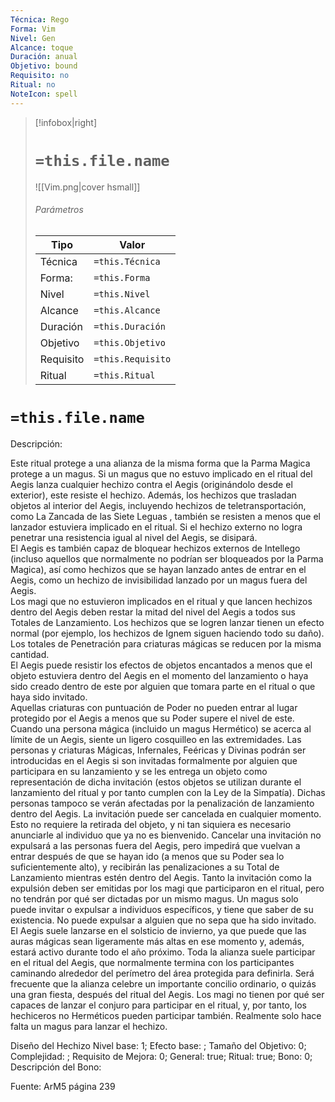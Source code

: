 ```yaml
---
Técnica: Rego
Forma: Vim
Nivel: Gen
Alcance: toque 
Duración: anual  
Objetivo: bound
Requisito: no
Ritual: no
NoteIcon: spell
---
```


> [!infobox|right]
> # `=this.file.name`
> ![[Vim.png|cover hsmall]]
> ###### Parámetros
> Tipo |  Valor |
> ---|---|
> Técnica  | `=this.Técnica`  |
> Forma: | `=this.Forma`  |
> Nivel | `=this.Nivel`  |
> Alcance | `=this.Alcance` |
> Duración | `=this.Duración` |
> Objetivo | `=this.Objetivo` |
> Requisito | `=this.Requisito` |
> Ritual | `=this.Ritual` |

# `=this.file.name`
Descripción: <p>Este ritual protege a una alianza de la misma forma que la Parma Magica protege a un magus. Si un magus que no estuvo implicado en el ritual del Aegis lanza cualquier hechizo contra el Aegis (originándolo desde el exterior), este resiste el hechizo. Además, los hechizos que trasladan objetos al interior del Aegis, incluyendo hechizos de teletransportación, como La Zancada de las Siete Leguas , también se resisten a menos que el lanzador estuviera implicado en el ritual. Si el hechizo externo no logra penetrar una resistencia igual al nivel del Aegis, se disipará.<br>El Aegis es también capaz de bloquear hechizos externos de Intellego (incluso aquellos que normalmente no podrían ser bloqueados por la Parma Magica), así como hechizos que se hayan lanzado antes de entrar en el Aegis, como un hechizo de invisibilidad lanzado por un magus fuera del Aegis.<br>Los magi que no estuvieron implicados en el ritual y que lancen hechizos dentro del Aegis deben restar la mitad del nivel del Aegis a todos sus Totales de Lanzamiento. Los hechizos que se logren lanzar tienen un efecto normal (por ejemplo, los hechizos de Ignem siguen haciendo todo su daño). Los totales de Penetración para criaturas mágicas se reducen por la misma cantidad.<br>El Aegis puede resistir los efectos de objetos encantados a menos que el objeto estuviera dentro del Aegis en el momento del lanzamiento o haya sido creado dentro de este por alguien que tomara parte en el ritual o que haya sido invitado.<br>Aquellas criaturas con puntuación de Poder no pueden entrar al lugar protegido por el Aegis a menos que su Poder supere el nivel de este. Cuando una persona mágica (incluido un magus Hermético) se acerca al límite de un Aegis, siente un ligero cosquilleo en las extremidades. Las personas y criaturas Mágicas, Infernales, Feéricas y Divinas podrán ser introducidas en el Aegis si son invitadas formalmente por alguien que participara en su lanzamiento y se les entrega un objeto como representación de dicha invitación (estos objetos se utilizan durante el lanzamiento del ritual y por tanto cumplen con la Ley de la Simpatía). Dichas personas tampoco se verán afectadas por la penalización de lanzamiento dentro del Aegis. La invitación puede ser cancelada en cualquier momento. Esto no requiere la retirada del objeto, y ni tan siquiera es necesario anunciarle al individuo que ya no es bienvenido. Cancelar una invitación no expulsará a las personas fuera del Aegis, pero impedirá que vuelvan a entrar después de que se hayan ido (a menos que su Poder sea lo suficientemente alto), y recibirán las penalizaciones a su Total de Lanzamiento mientras estén dentro del Aegis. Tanto la invitación como la expulsión deben ser emitidas por los magi que participaron en el ritual, pero no tendrán por qué ser dictadas por un mismo magus. Un magus solo puede invitar o expulsar a individuos específicos, y tiene que saber de su existencia. No puede expulsar a alguien que no sepa que ha sido invitado.<br>El Aegis suele lanzarse en el solsticio de invierno, ya que puede que las auras mágicas sean ligeramente más altas en ese momento y, además, estará activo durante todo el año próximo. Toda la alianza suele participar en el ritual del Aegis, que normalmente termina con los participantes caminando alrededor del perímetro del área protegida para definirla. Será frecuente que la alianza celebre un importante concilio ordinario, o quizás una gran fiesta, después del ritual del Aegis. Los magi no tienen por qué ser capaces de lanzar el conjuro para participar en el ritual, y, por tanto, los hechiceros no Herméticos pueden participar también. Realmente solo hace falta un magus para lanzar el hechizo.</p>

Diseño del Hechizo
Nivel base: 1; Efecto base: ;  Tamaño del Objetivo: 0; Complejidad: ; Requisito de Mejora: 0; General: true; Ritual: true; Bono: 0; Descripción del Bono: 

Fuente: ArM5 página 239